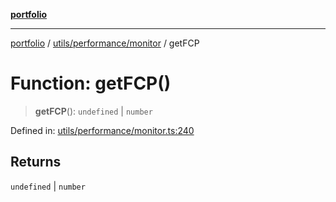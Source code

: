 [**portfolio**](../../../../README.md)

***

[portfolio](../../../../modules.md) / [utils/performance/monitor](../README.md) / getFCP

# Function: getFCP()

> **getFCP**(): `undefined` \| `number`

Defined in: [utils/performance/monitor.ts:240](https://github.com/tnorlund/Portfolio/blob/bb4137d7ce48c928a21f17d5def2e21f9eea1f3e/portfolio/utils/performance/monitor.ts#L240)

## Returns

`undefined` \| `number`
